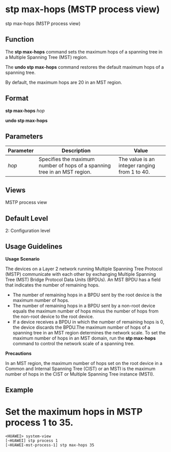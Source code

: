 stp max-hops (MSTP process view)
================================

stp max-hops (MSTP process view)

Function
--------



The **stp max-hops** command sets the maximum hops of a spanning tree in a Multiple Spanning Tree (MST) region.

The **undo stp max-hops** command restores the default maximum hops of a spanning tree.



By default, the maximum hops are 20 in an MST region.


Format
------

**stp max-hops** *hop*

**undo stp max-hops**


Parameters
----------

| Parameter | Description | Value |
| --- | --- | --- |
| *hop* | Specifies the maximum number of hops of a spanning tree in an MST region. | The value is an integer ranging from 1 to 40. |



Views
-----

MSTP process view


Default Level
-------------

2: Configuration level


Usage Guidelines
----------------

**Usage Scenario**

The devices on a Layer 2 network running Multiple Spanning Tree Protocol (MSTP) communicate with each other by exchanging Multiple Spanning Tree (MST) Bridge Protocol Data Units (BPDUs). An MST BPDU has a field that indicates the number of remaining hops.

* The number of remaining hops in a BPDU sent by the root device is the maximum number of hops.
* The number of remaining hops in a BPDU sent by a non-root device equals the maximum number of hops minus the number of hops from the non-root device to the root device.
* If a device receives a BPDU in which the number of remaining hops is 0, the device discards the BPDU.The maximum number of hops of a spanning tree in an MST region determines the network scale. To set the maximum number of hops in an MST domain, run the **stp max-hops** command to control the network scale of a spanning tree.

**Precautions**



In an MST region, the maximum number of hops set on the root device in a Common and Internal Spanning Tree (CIST) or an MSTI is the maximum number of hops in the CIST or Multiple Spanning Tree instance (MSTI).




Example
-------

# Set the maximum hops in MSTP process 1 to 35.
```
<HUAWEI> system-view
[~HUAWEI] stp process 1
[~HUAWEI-mst-process-1] stp max-hops 35

```